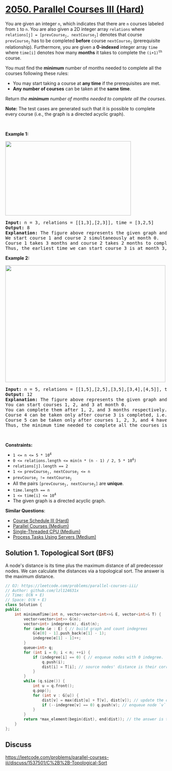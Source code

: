 # [2050. Parallel Courses III (Hard)](https://leetcode.com/problems/parallel-courses-iii/)

<p>You are given an integer <code>n</code>, which indicates that there are <code>n</code> courses labeled from <code>1</code> to <code>n</code>. You are also given a 2D integer array <code>relations</code> where <code>relations[j] = [prevCourse<sub>j</sub>, nextCourse<sub>j</sub>]</code> denotes that course <code>prevCourse<sub>j</sub></code> has to be completed <strong>before</strong> course <code>nextCourse<sub>j</sub></code> (prerequisite relationship). Furthermore, you are given a <strong>0-indexed</strong> integer array <code>time</code> where <code>time[i]</code> denotes how many <strong>months</strong> it takes to complete the <code>(i+1)<sup>th</sup></code> course.</p>

<p>You must find the <strong>minimum</strong> number of months needed to complete all the courses following these rules:</p>

<ul>
	<li>You may start taking a course at <strong>any time</strong> if the prerequisites are met.</li>
	<li><strong>Any number of courses</strong> can be taken at the <strong>same time</strong>.</li>
</ul>

<p>Return <em>the <strong>minimum</strong> number of months needed to complete all the courses</em>.</p>

<p><strong>Note:</strong> The test cases are generated such that it is possible to complete every course (i.e., the graph is a directed acyclic graph).</p>

<p>&nbsp;</p>
<p><strong>Example 1:</strong></p>
<strong><img alt="" src="https://assets.leetcode.com/uploads/2021/10/07/ex1.png" style="width: 392px; height: 232px;"></strong>

<pre><strong>Input:</strong> n = 3, relations = [[1,3],[2,3]], time = [3,2,5]
<strong>Output:</strong> 8
<strong>Explanation:</strong> The figure above represents the given graph and the time required to complete each course. 
We start course 1 and course 2 simultaneously at month 0.
Course 1 takes 3 months and course 2 takes 2 months to complete respectively.
Thus, the earliest time we can start course 3 is at month 3, and the total time required is 3 + 5 = 8 months.
</pre>

<p><strong>Example 2:</strong></p>
<strong><img alt="" src="https://assets.leetcode.com/uploads/2021/10/07/ex2.png" style="width: 500px; height: 365px;"></strong>

<pre><strong>Input:</strong> n = 5, relations = [[1,5],[2,5],[3,5],[3,4],[4,5]], time = [1,2,3,4,5]
<strong>Output:</strong> 12
<strong>Explanation:</strong> The figure above represents the given graph and the time required to complete each course.
You can start courses 1, 2, and 3 at month 0.
You can complete them after 1, 2, and 3 months respectively.
Course 4 can be taken only after course 3 is completed, i.e., after 3 months. It is completed after 3 + 4 = 7 months.
Course 5 can be taken only after courses 1, 2, 3, and 4 have been completed, i.e., after max(1,2,3,7) = 7 months.
Thus, the minimum time needed to complete all the courses is 7 + 5 = 12 months.
</pre>

<p>&nbsp;</p>
<p><strong>Constraints:</strong></p>

<ul>
	<li><code>1 &lt;= n &lt;= 5 * 10<sup>4</sup></code></li>
	<li><code>0 &lt;= relations.length &lt;= min(n * (n - 1) / 2, 5 * 10<sup>4</sup>)</code></li>
	<li><code>relations[j].length == 2</code></li>
	<li><code>1 &lt;= prevCourse<sub>j</sub>, nextCourse<sub>j</sub> &lt;= n</code></li>
	<li><code>prevCourse<sub>j</sub> != nextCourse<sub>j</sub></code></li>
	<li>All the pairs <code>[prevCourse<sub>j</sub>, nextCourse<sub>j</sub>]</code> are <strong>unique</strong>.</li>
	<li><code>time.length == n</code></li>
	<li><code>1 &lt;= time[i] &lt;= 10<sup>4</sup></code></li>
	<li>The given graph is a directed acyclic graph.</li>
</ul>


**Similar Questions**:
* [Course Schedule III (Hard)](https://leetcode.com/problems/course-schedule-iii/)
* [Parallel Courses (Medium)](https://leetcode.com/problems/parallel-courses/)
* [Single-Threaded CPU (Medium)](https://leetcode.com/problems/single-threaded-cpu/)
* [Process Tasks Using Servers (Medium)](https://leetcode.com/problems/process-tasks-using-servers/)

## Solution 1. Topological Sort (BFS)

A node's distance is its time plus the maximum distance of all predecessor nodes. We can calculate the distances via a topological sort. The answer is the maximum distance.

```cpp
// OJ: https://leetcode.com/problems/parallel-courses-iii/
// Author: github.com/lzl124631x
// Time: O(N + E)
// Space: O(N + E)
class Solution {
public:
    int minimumTime(int n, vector<vector<int>>& E, vector<int>& T) {
        vector<vector<int>> G(n);
        vector<int> indegree(n), dist(n);
        for (auto &e : E) { // build graph and count indegrees
            G[e[0] - 1].push_back(e[1] - 1);
            indegree[e[1] - 1]++;
        }
        queue<int> q;
        for (int i = 0; i < n; ++i) {
            if (indegree[i] == 0) { // enqueue nodes with 0 indegree.
                q.push(i);
                dist[i] = T[i]; // source nodes' distance is their corresponding time
            } 
        }
        while (q.size()) {
            int u = q.front();
            q.pop();
            for (int v : G[u]) {
                dist[v] = max(dist[u] + T[v], dist[v]); // update the distance of node `v` using the maximum distance of predecessor nodes.
                if (--indegree[v] == 0) q.push(v); // enqueue node `v` when its indegree drops to 0
            }
        }
        return *max_element(begin(dist), end(dist)); // the answer is the maximum distance.
    }
};
```

## Discuss

https://leetcode.com/problems/parallel-courses-iii/discuss/1537501/C%2B%2B-Topological-Sort